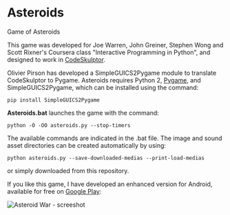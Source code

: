 # Asteroids
Game of Asteroids

This game was developed for Joe Warren, John Greiner, Stephen Wong and Scott Rixner's Coursera class "Interactive Programming in Python", and designed to work in [CodeSkulptor](https://www.codeskulptor.org).

Olivier Pirson has developed a SimpleGUICS2Pygame module to translate CodeSkulptor to Pygame. Asteroids requires Python 2, [Pygame](https://www.pygame.org/download.shtm), and SimpleGUICS2Pygame, which can be installed using the command:

    pip install SimpleGUICS2Pygame

**Asteroids.bat** launches the game with the command:

    python -O -OO asteroids.py --stop-timers
The available commands are indicated in the .bat file.
The image and sound asset directories can be created automatically by using:

    python asteroids.py --save-downloaded-medias --print-load-medias

or simply downloaded from this repository.

If you like this game, I have developed an enhanced version for Android, available for free on [Google Play](https://play.google.com/store/apps/details?id=arnaud.desombre.asteroidwarfree):

![Asteroid War - screeshot](https://lh4.ggpht.com/5cyx5tUocH09zi6kMsv75kGYhlPr-OYphOw-mMHmwJKkOOVSE9xFRx4WPx0lqa177B8=h310)


